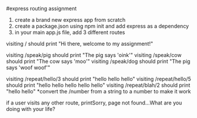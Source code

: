 #express routing assignment

1. create a brand new express app from scratch
2. create a package.json using npm init and add express as a dependency
3. in your main app.js file, add 3 different routes

visiting / should print "Hi there, welcome to my assignment!"

visiting /speak/pig should print "The pig says 'oink'"
visiting /speak/cow should print "The cow says 'moo'"
visiting /speak/dog should print "The pig says 'woof woof'"

visiting /repeat/hello/3 should print "hello hello hello"
visiting /repeat/hello/5 should print "hello hello hello hello hello"
visiting /repeat/blah/2 should print "hello hello"
*convert the /number from a string to a number to make it work

if a user visits any other route, printSorry, page not found...What are you doing with your life?